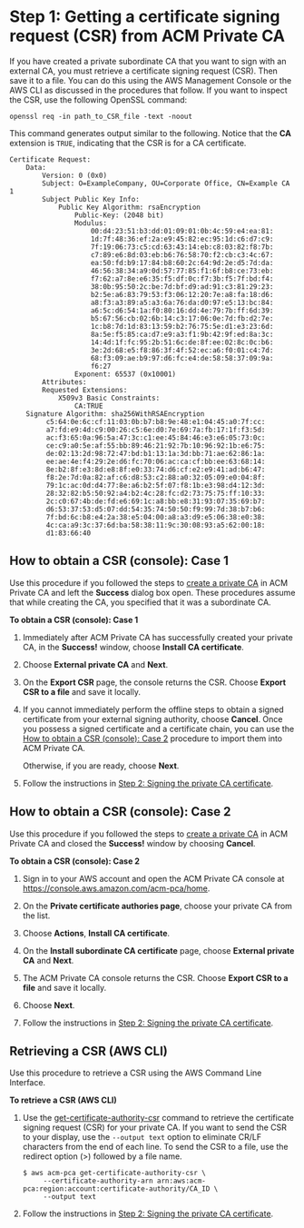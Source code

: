 # Step 1: Getting a certificate signing request \(CSR\) from ACM Private CA<a name="PcaGetCsr"></a>

If you have created a private subordinate CA that you want to sign with an external CA, you must retrieve a certificate signing request \(CSR\)\. Then save it to a file\. You can do this using the AWS Management Console or the AWS CLI as discussed in the procedures that follow\. If you want to inspect the CSR, use the following OpenSSL command: 

```
openssl req -in path_to_CSR_file -text -noout
```

This command generates output similar to the following\. Notice that the **CA** extension is `TRUE`, indicating that the CSR is for a CA certificate\. 

```
Certificate Request:
    Data:
        Version: 0 (0x0)
        Subject: O=ExampleCompany, OU=Corporate Office, CN=Example CA 1
        Subject Public Key Info:
            Public Key Algorithm: rsaEncryption
                Public-Key: (2048 bit)
                Modulus:
                    00:d4:23:51:b3:dd:01:09:01:0b:4c:59:e4:ea:81:
                    1d:7f:48:36:ef:2a:e9:45:82:ec:95:1d:c6:d7:c9:
                    7f:19:06:73:c5:cd:63:43:14:eb:c8:03:82:f8:7b:
                    c7:89:e6:8d:03:eb:b6:76:58:70:f2:cb:c3:4c:67:
                    ea:50:fd:b9:17:84:b8:60:2c:64:9d:2e:d5:7d:da:
                    46:56:38:34:a9:0d:57:77:85:f1:6f:b8:ce:73:eb:
                    f7:62:a7:8e:e6:35:f5:df:0c:f7:3b:f5:7f:bd:f4:
                    38:0b:95:50:2c:be:7d:bf:d9:ad:91:c3:81:29:23:
                    b2:5e:a6:83:79:53:f3:06:12:20:7e:a8:fa:18:d6:
                    a8:f3:a3:89:a5:a3:6a:76:da:d0:97:e5:13:bc:84:
                    a6:5c:d6:54:1a:f0:80:16:dd:4e:79:7b:ff:6d:39:
                    b5:67:56:cb:02:6b:14:c3:17:06:0e:7d:fb:d2:7e:
                    1c:b8:7d:1d:83:13:59:b2:76:75:5e:d1:e3:23:6d:
                    8a:5e:f5:85:ca:d7:e9:a3:f1:9b:42:9f:ed:8a:3c:
                    14:4d:1f:fc:95:2b:51:6c:de:8f:ee:02:8c:0c:b6:
                    3e:2d:68:e5:f8:86:3f:4f:52:ec:a6:f0:01:c4:7d:
                    68:f3:09:ae:b9:97:d6:fc:e4:de:58:58:37:09:9a:
                    f6:27
                Exponent: 65537 (0x10001)
        Attributes:
        Requested Extensions:
            X509v3 Basic Constraints:
                CA:TRUE
    Signature Algorithm: sha256WithRSAEncryption
         c5:64:0e:6c:cf:11:03:0b:b7:b8:9e:48:e1:04:45:a0:7f:cc:
         a7:fd:e9:4d:c9:00:26:c5:6e:d0:7e:69:7a:fb:17:1f:f3:5d:
         ac:f3:65:0a:96:5a:47:3c:c1:ee:45:84:46:e3:e6:05:73:0c:
         ce:c9:a0:5e:af:55:bb:89:46:21:92:7b:10:96:92:1b:e6:75:
         de:02:13:2d:98:72:47:bd:b1:13:1a:3d:bb:71:ae:62:86:1a:
         ee:ae:4e:f4:29:2e:d6:fc:70:06:ac:ca:cf:bb:ee:63:68:14:
         8e:b2:8f:e3:8d:e8:8f:e0:33:74:d6:cf:e2:e9:41:ad:b6:47:
         f8:2e:7d:0a:82:af:c6:d8:53:c2:88:a0:32:05:09:e0:04:8f:
         79:1c:ac:0d:d4:77:8e:a6:b2:5f:07:f8:1b:e3:98:d4:12:3d:
         28:32:82:b5:50:92:a4:b2:4c:28:fc:d2:73:75:75:ff:10:33:
         2c:c0:67:4b:de:fd:e6:69:1c:a8:bb:e8:31:93:07:35:69:b7:
         d6:53:37:53:d5:07:dd:54:35:74:50:50:f9:99:7d:38:b7:b6:
         7f:bd:6c:b8:e4:2a:38:e5:04:00:a8:a3:d9:e5:06:38:e0:38:
         4c:ca:a9:3c:37:6d:ba:58:38:11:9c:30:08:93:a5:62:00:18:
         d1:83:66:40
```

## How to obtain a CSR \(console\): Case 1<a name="getCsrConsole1"></a>

Use this procedure if you followed the steps to [create a private CA](create-CA.md) in ACM Private CA and left the **Success** dialog box open\. These procedures assume that while creating the CA, you specified that it was a subordinate CA\.

**To obtain a CSR \(console\): Case 1**

1. Immediately after ACM Private CA has successfully created your private CA, in the **Success\!** window, choose **Install CA certificate**\. 

1. Choose **External private CA** and **Next**\. 

1. On the **Export CSR** page, the console returns the CSR\. Choose **Export CSR to a file** and save it locally\.

1. If you cannot immediately perform the offline steps to obtain a signed certificate from your external signing authority, choose **Cancel**\. Once you possess a signed certificate and a certificate chain, you can use the [How to obtain a CSR \(console\): Case 2](#getCsrConsole2) procedure to import them into ACM Private CA\.

   Otherwise, if you are ready, choose **Next**\.

1. Follow the instructions in [Step 2: Signing the private CA certificate](PcaSignCert.md)\.

## How to obtain a CSR \(console\): Case 2<a name="getCsrConsole2"></a>

Use this procedure if you followed the steps to [create a private CA](create-CA.md) in ACM Private CA and closed the **Success\!** window by choosing **Cancel**\. 

**To obtain a CSR \(console\): Case 2**

1. Sign in to your AWS account and open the ACM Private CA console at [https://console\.aws\.amazon\.com/acm\-pca/home](https://console.aws.amazon.com/acm-pca/home)\.

1. On the **Private certificate authories page**, choose your private CA from the list\.

1. Choose **Actions**, **Install CA certificate**\.

1. On the **Install subordinate CA certificate** page, choose **External private CA** and **Next**\. 

1. The ACM Private CA console returns the CSR\. Choose **Export CSR to a file** and save it locally\.

1. Choose **Next**\.

1. Follow the instructions in [Step 2: Signing the private CA certificate](PcaSignCert.md)\.

## Retrieving a CSR \(AWS CLI\)<a name="getCsrCli"></a>

Use this procedure to retrieve a CSR using the AWS Command Line Interface\.

**To retrieve a CSR \(AWS CLI\)**

1. Use the [get\-certificate\-authority\-csr](https://docs.aws.amazon.com/cli/latest/reference/acm-pca/get-certificate-authority-csr.html) command to retrieve the certificate signing request \(CSR\) for your private CA\. If you want to send the CSR to your display, use the `--output text` option to eliminate CR/LF characters from the end of each line\. To send the CSR to a file, use the redirect option \(>\) followed by a file name\. 

   ```
   $ aws acm-pca get-certificate-authority-csr \
        --certificate-authority-arn arn:aws:acm-pca:region:account:certificate-authority/CA_ID \
        --output text
   ```

1. Follow the instructions in [Step 2: Signing the private CA certificate](PcaSignCert.md)\.